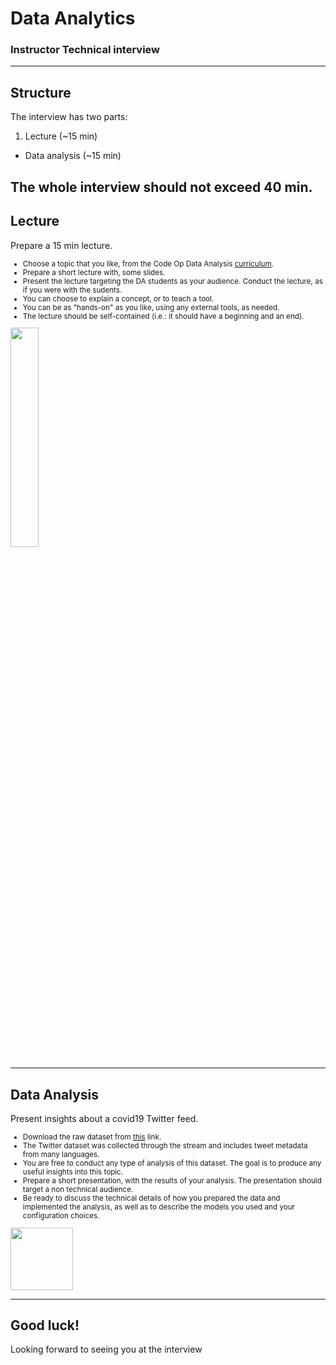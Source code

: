 # Data Analytics

### Instructor Technical interview

---

## Structure

The interview has two parts:

1. Lecture (~15 min)
- Data analysis (~15 min)

The whole interview should not exceed 40 min.
---

## Lecture

Prepare a 15 min lecture.
<small>
- Choose a topic that you like, from the Code Op Data Analysis [curriculum](https://codeop.tech/data-analytics-bootcamp/).
- Prepare a short lecture with, some slides.
- Present the lecture targeting the DA students as your audience. Conduct the lecture, as if you were with the sudents.
- You can choose to explain a concept, or to teach a tool.
- You can be as "hands-on" as you like, using any external tools, as needed.
- The lecture should be self-contained (i.e.: it should have a beginning and an end).

</small>
<img  style="background:none; border:none; box-shadow:none;" src="/images/computer_sillouette.gif" width="30%">

---

## Data Analysis

Present insights about a covid19 Twitter feed.
<small>
- Download the raw dataset from [this](./COVID.csv) link.
- The Twitter dataset was collected through the stream and includes tweet metadata from many languages.
- You are free to conduct any type of analysis of this dataset. The goal is to produce any useful insights into this topic.
- Prepare a short presentation, with the results of your analysis. The presentation should target a non technical audience.
- Be ready to discuss the technical details of how you prepared the data and implemented the analysis, as well as to describe the models you used and your configuration choices.

</small>
<img src="/images/twitter.png" height="100px" style="background:none; border:none; box-shadow:none;">

---

## Good luck!

Looking forward to seeing you at the interview

